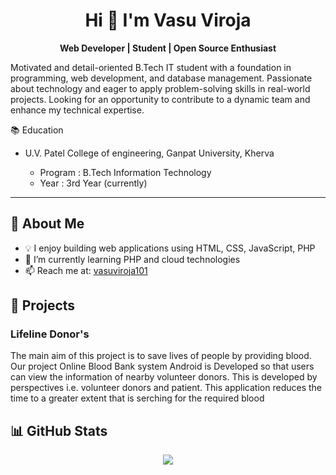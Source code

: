 <h1 align="center">Hi 👋 I'm Vasu Viroja</h1>

<p align="center">
  <b>Web Developer | Student | Open Source Enthusiast</b>
</p>


<p>Motivated and detail-oriented B.Tech IT student with a foundation in programming, web development, and database management. Passionate about technology and eager to apply problem-solving skills in real-world
 projects. Looking for an opportunity to contribute to a dynamic team and enhance my technical expertise. </p>

📚 Education
<ul>
  <li>U.V. Patel College of engineering, Ganpat University, Kherva</li>
    <ul>
      <li>Program : B.Tech Information Technology </li>
    <li>Year : 3rd Year (currently)</li>
  </ul>
</ul>

---

<h2>🚀 About Me</h2>

<ul>
  <li>💡 I enjoy building web applications using HTML, CSS, JavaScript, PHP</li>
  <li>🌱 I’m currently learning PHP and cloud technologies</li>
  <li>📫 Reach me at: <a href="http://www.linkedin.com/in/vasuviroja101">vasuviroja101</a></li>
</ul>


## 📁 Projects

### Lifeline Donor's
<p> The main aim of this project is to save lives of people by providing blood. Our project Online Blood Bank system Android is Developed so that users can view the information of nearby volunteer donors. This is developed by perspectives i.e. volunteer donors and patient. This application reduces the time to a greater extent that is serching for the required blood</p>

<h2>📊 GitHub Stats</h2>

<p align="center">
  <img src="https://github-readme-stats.vercel.app/api?username=Vasu-3010&show_icons=true&theme=tokyonight" />
</p>
